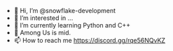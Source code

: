 - 👋 Hi, I’m @snowflake-development
- 👀 I’m interested in ...
- 🌱 I’m currently learning Python and C++
- 💞️ Among Us is mid.
- 📫 How to reach me https://discord.gg/rqe56NQvKZ

<!---
snowflake-development/snowflake-development is a ✨ special ✨ repository because its `README.md` (this file) appears on your GitHub profile.
You can click the Preview link to take a look at your changes.
--->
